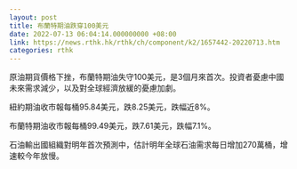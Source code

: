 ```yaml
---
layout: post
title: 布蘭特期油跌穿100美元
date: 2022-07-13 06:04:14.000000000 +08:00
link: https://news.rthk.hk/rthk/ch/component/k2/1657442-20220713.htm
categories: rthk
---
```


原油期貨價格下挫，布蘭特期油失守100美元，是3個月來首次。投資者憂慮中國未來需求減少，以及對全球經濟放緩的憂慮加劇。

紐約期油收市報每桶95.84美元，跌8.25美元，跌幅近8%。

布蘭特期油收市報每桶99.49美元，跌7.61美元，跌幅7.1%。

石油輸出國組織對明年首次預測中，估計明年全球石油需求每日增加270萬桶，增速較今年放慢。
